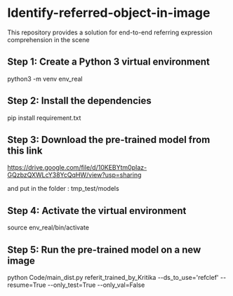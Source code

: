 # Identify-referred-object-in-image
This repository provides a solution for end-to-end referring expression comprehension in the scene

## Step 1: Create a Python 3 virtual environment
python3 -m venv env_real

## Step 2: Install the dependencies
pip install requirement.txt

## Step 3: Download the pre-trained model from this link
https://drive.google.com/file/d/10KEBYtm0pIaz-GQzbzQXWLcY38YcQqHW/view?usp=sharing

and put in the folder : tmp_test/models

## Step 4: Activate the virtual environment
source env_real/bin/activate

## Step 5: Run the pre-trained model on a new image
python Code/main_dist.py referit_trained_by_Kritika --ds_to_use='refclef' --resume=True --only_test=True --only_val=False
